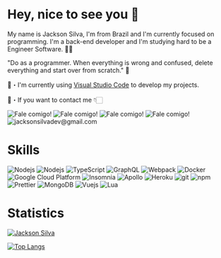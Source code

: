 #   Hey, nice to see you 👋

My name is Jackson Silva, I'm from Brazil and I'm currently focused on programming. I'm a back-end developer and I'm studying hard to be a Engineer Software. 👨‍💻

"Do as a programmer. When everything is wrong and confused, delete everything and start over from scratch." 🧠

🔧・I'm currently using [Visual Studio Code](https://code.visualstudio.com) to develop my projects.

💬・If you want to contact me 👇🏻

![Fale comigo!](https://img.shields.io/badge/LinkedIn-0077B5?style=for-the-badge&logo=linkedin&logoColor=white&link=linkedin.com/in/jacksonsilvadev/)  ![Fale comigo!](https://img.shields.io/badge/Instagram-E4405F?style=for-the-badge&logo=instagram&logoColor=white&link=instagram/jacksonsilvadev)  ![Fale comigo!](https://img.shields.io/badge/GitHub-100000?style=for-the-badge&logo=github&logoColor=white&link=github.com/jacksonsilvadev)  ![Fale comigo!](https://img.shields.io/badge/YouTube-FF0000?style=for-the-badge&logo=youtube&logoColor=white&link=youtube.com/channel/UC3ohCi5_s0cJe5PWFMgCkTA)  ![jacksonsilvadev@gmail.com](https://img.shields.io/badge/Gmail-D14836?style=for-the-badge&logo=gmail&logoColor=white&link=jacksonsilvadev@gmail.com)

#  Skills

<p>
  <img alt="Nodejs" src="https://img.shields.io/badge/JavaScript-F7DF1E?style=flat-square&logo=javascript&logoColor=black" />
  <img alt="Nodejs" src="https://img.shields.io/badge/-Nodejs-43853d?style=flat-square&logo=Node.js&logoColor=white" />
  <img alt="TypeScript" src="https://img.shields.io/badge/-TypeScript-007ACC?style=flat-square&logo=typescript&logoColor=white" />
  <img alt="GraphQL" src="https://img.shields.io/badge/-GraphQL-E10098?style=flat-square&logo=graphql&logoColor=white" />
  <img alt="Webpack" src="https://img.shields.io/badge/-Webpack-8DD6F9?style=flat-square&logo=webpack&logoColor=white" /> 
  <img alt="Docker" src="https://img.shields.io/badge/-Docker-46a2f1?style=flat-square&logo=docker&logoColor=white" />
  <img alt="Google Cloud Platform" src="https://img.shields.io/badge/-Google_Cloud_Platform-1a73e8?style=flat-square&logo=google-cloud&logoColor=white" />
  <img alt="Insomnia" src="https://img.shields.io/badge/-Insomnia-5849BE?style=flat-square&logo=insomnia&logoColor=white" />
  <img alt="Apollo" src="https://img.shields.io/badge/-Apollo%20GraphQL-311C87?style=flat-square&logo=apollo-graphql&logoColor=white" />
  <img alt="Heroku" src="https://img.shields.io/badge/-Heroku-430098?style=flat-square&logo=heroku&logoColor=white" />
  <img alt="git" src="https://img.shields.io/badge/-Git-F05032?style=flat-square&logo=git&logoColor=white" />
  <img alt="npm" src="https://img.shields.io/badge/-NPM-CB3837?style=flat-square&logo=npm&logoColor=white" />
  <img alt="Prettier" src="https://img.shields.io/badge/-Prettier-F7B93E?style=flat-square&logo=prettier&logoColor=white" />
  <img alt="MongoDB" src="https://img.shields.io/badge/-MongoDB-13aa52?style=flat-square&logo=mongodb&logoColor=white" />
  <img alt="Vuejs" src="https://img.shields.io/badge/vue-brightgreen.svg?style=flat-square&logo=Vue.JS&logoColor=white" />
  <img alt="Lua" src="https://img.shields.io/badge/Lua-2C2D72?style=flat-square=lua&logoColor=white" />
</p>

#   Statistics

[![Jackson Silva](https://github-readme-stats.vercel.app/api?username=JACKSONSILVADEV&count_private=true&theme=merko&show_icons=true)](https://github.com/jacksonsilvadev)

[![Top Langs](https://github-readme-stats.vercel.app/api/top-langs/?username=jacksonsilvadev&layout=compact)](https://github.com/jacksonsilvadev)
